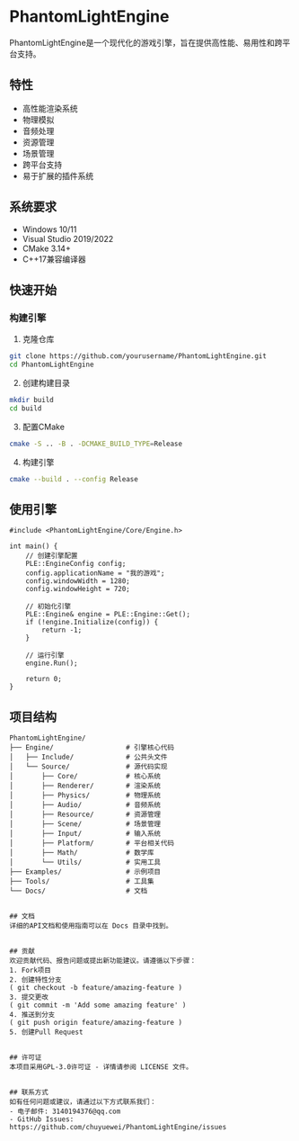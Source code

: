 # PhantomLightEngine

PhantomLightEngine是一个现代化的游戏引擎，旨在提供高性能、易用性和跨平台支持。

## 特性

- 高性能渲染系统
- 物理模拟
- 音频处理
- 资源管理
- 场景管理
- 跨平台支持
- 易于扩展的插件系统

## 系统要求

- Windows 10/11
- Visual Studio 2019/2022
- CMake 3.14+
- C++17兼容编译器

## 快速开始

### 构建引擎

1. 克隆仓库
```bash
git clone https://github.com/yourusername/PhantomLightEngine.git
cd PhantomLightEngine
```
2. 创建构建目录
```bash
mkdir build
cd build
```
3. 配置CMake
```bash
cmake -S .. -B . -DCMAKE_BUILD_TYPE=Release
```
4. 构建引擎
```bash
cmake --build . --config Release
```
## 使用引擎
```ccp
#include <PhantomLightEngine/Core/Engine.h>

int main() {
    // 创建引擎配置
    PLE::EngineConfig config;
    config.applicationName = "我的游戏";
    config.windowWidth = 1280;
    config.windowHeight = 720;
    
    // 初始化引擎
    PLE::Engine& engine = PLE::Engine::Get();
    if (!engine.Initialize(config)) {
        return -1;
    }
    
    // 运行引擎
    engine.Run();
    
    return 0;
}
```

## 项目结构
```plaintext
PhantomLightEngine/
├── Engine/                  # 引擎核心代码
│   ├── Include/             # 公共头文件
│   └── Source/              # 源代码实现
│       ├── Core/            # 核心系统
│       ├── Renderer/        # 渲染系统
│       ├── Physics/         # 物理系统
│       ├── Audio/           # 音频系统
│       ├── Resource/        # 资源管理
│       ├── Scene/           # 场景管理
│       ├── Input/           # 输入系统
│       ├── Platform/        # 平台相关代码
│       ├── Math/            # 数学库
│       └── Utils/           # 实用工具
├── Examples/                # 示例项目
├── Tools/                   # 工具集
└── Docs/                    # 文档


## 文档
详细的API文档和使用指南可以在 Docs 目录中找到。


## 贡献
欢迎贡献代码、报告问题或提出新功能建议。请遵循以下步骤：
1. Fork项目
2. 创建特性分支 
( git checkout -b feature/amazing-feature )
3. 提交更改 
( git commit -m 'Add some amazing feature' )
4. 推送到分支 
( git push origin feature/amazing-feature )
5. 创建Pull Request


## 许可证
本项目采用GPL-3.0许可证 - 详情请参阅 LICENSE 文件。


## 联系方式
如有任何问题或建议，请通过以下方式联系我们：
- 电子邮件: 3140194376@qq.com
- GitHub Issues: 
https://github.com/chuyuewei/PhantomLightEngine/issues
